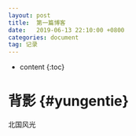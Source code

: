 ```yaml
---
layout: post
title:  第一篇博客
date:   2019-06-13 22:10:00 +0800
categories: document
tag: 记录
---
```


* content
{:toc}


背影			{#yungentie}
====================================
北国风光
